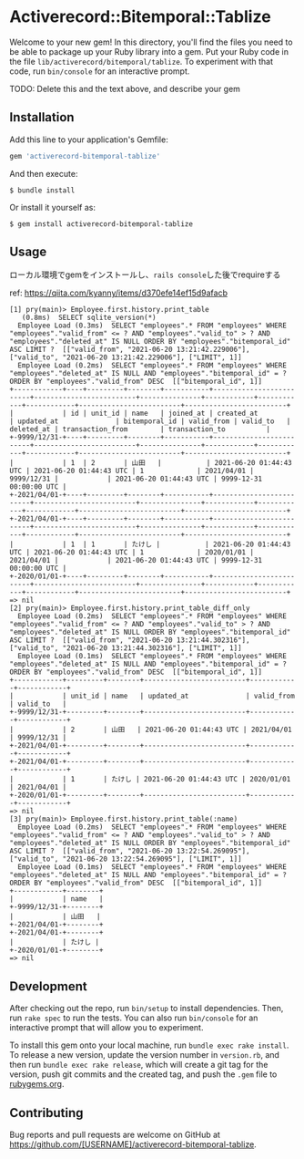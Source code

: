 # Activerecord::Bitemporal::Tablize

Welcome to your new gem! In this directory, you'll find the files you need to be able to package up your Ruby library into a gem. Put your Ruby code in the file `lib/activerecord/bitemporal/tablize`. To experiment with that code, run `bin/console` for an interactive prompt.

TODO: Delete this and the text above, and describe your gem

## Installation

Add this line to your application's Gemfile:

```ruby
gem 'activerecord-bitemporal-tablize'
```

And then execute:

    $ bundle install

Or install it yourself as:

    $ gem install activerecord-bitemporal-tablize

## Usage

ローカル環境でgemをインストールし、`rails console`した後でrequireする

ref: https://qiita.com/kyanny/items/d370efe14ef15d9afacb

```
[1] pry(main)> Employee.first.history.print_table
   (0.8ms)  SELECT sqlite_version(*)
  Employee Load (0.3ms)  SELECT "employees".* FROM "employees" WHERE "employees"."valid_from" <= ? AND "employees"."valid_to" > ? AND "employees"."deleted_at" IS NULL ORDER BY "employees"."bitemporal_id" ASC LIMIT ?  [["valid_from", "2021-06-20 13:21:42.229006"], ["valid_to", "2021-06-20 13:21:42.229006"], ["LIMIT", 1]]
  Employee Load (0.2ms)  SELECT "employees".* FROM "employees" WHERE "employees"."deleted_at" IS NULL AND "employees"."bitemporal_id" = ? ORDER BY "employees"."valid_from" DESC  [["bitemporal_id", 1]]
+------------+----+---------+--------+-----------+-------------------------+-------------------------+---------------+------------+------------+------------+-------------------------+-------------------------+
|            | id | unit_id | name   | joined_at | created_at              | updated_at              | bitemporal_id | valid_from | valid_to   | deleted_at | transaction_from        | transaction_to          |
+-9999/12/31-+----+---------+--------+-----------+-------------------------+-------------------------+---------------+------------+------------+------------+-------------------------+-------------------------+
|            | 1  | 2       | 山田   |           | 2021-06-20 01:44:43 UTC | 2021-06-20 01:44:43 UTC | 1             | 2021/04/01 | 9999/12/31 |            | 2021-06-20 01:44:43 UTC | 9999-12-31 00:00:00 UTC |
+-2021/04/01-+----+---------+--------+-----------+-------------------------+-------------------------+---------------+------------+------------+------------+-------------------------+-------------------------+
+-2021/04/01-+----+---------+--------+-----------+-------------------------+-------------------------+---------------+------------+------------+------------+-------------------------+-------------------------+
|            | 1  | 1       | たけし |           | 2021-06-20 01:44:43 UTC | 2021-06-20 01:44:43 UTC | 1             | 2020/01/01 | 2021/04/01 |            | 2021-06-20 01:44:43 UTC | 9999-12-31 00:00:00 UTC |
+-2020/01/01-+----+---------+--------+-----------+-------------------------+-------------------------+---------------+------------+------------+------------+-------------------------+-------------------------+
=> nil
[2] pry(main)> Employee.first.history.print_table_diff_only
  Employee Load (0.2ms)  SELECT "employees".* FROM "employees" WHERE "employees"."valid_from" <= ? AND "employees"."valid_to" > ? AND "employees"."deleted_at" IS NULL ORDER BY "employees"."bitemporal_id" ASC LIMIT ?  [["valid_from", "2021-06-20 13:21:44.302316"], ["valid_to", "2021-06-20 13:21:44.302316"], ["LIMIT", 1]]
  Employee Load (0.1ms)  SELECT "employees".* FROM "employees" WHERE "employees"."deleted_at" IS NULL AND "employees"."bitemporal_id" = ? ORDER BY "employees"."valid_from" DESC  [["bitemporal_id", 1]]
+------------+---------+--------+-------------------------+------------+------------+
|            | unit_id | name   | updated_at              | valid_from | valid_to   |
+-9999/12/31-+---------+--------+-------------------------+------------+------------+
|            | 2       | 山田   | 2021-06-20 01:44:43 UTC | 2021/04/01 | 9999/12/31 |
+-2021/04/01-+---------+--------+-------------------------+------------+------------+
+-2021/04/01-+---------+--------+-------------------------+------------+------------+
|            | 1       | たけし | 2021-06-20 01:44:43 UTC | 2020/01/01 | 2021/04/01 |
+-2020/01/01-+---------+--------+-------------------------+------------+------------+
=> nil
[3] pry(main)> Employee.first.history.print_table(:name)
  Employee Load (0.2ms)  SELECT "employees".* FROM "employees" WHERE "employees"."valid_from" <= ? AND "employees"."valid_to" > ? AND "employees"."deleted_at" IS NULL ORDER BY "employees"."bitemporal_id" ASC LIMIT ?  [["valid_from", "2021-06-20 13:22:54.269095"], ["valid_to", "2021-06-20 13:22:54.269095"], ["LIMIT", 1]]
  Employee Load (0.1ms)  SELECT "employees".* FROM "employees" WHERE "employees"."deleted_at" IS NULL AND "employees"."bitemporal_id" = ? ORDER BY "employees"."valid_from" DESC  [["bitemporal_id", 1]]
+------------+--------+
|            | name   |
+-9999/12/31-+--------+
|            | 山田   |
+-2021/04/01-+--------+
+-2021/04/01-+--------+
|            | たけし |
+-2020/01/01-+--------+
=> nil
```

## Development

After checking out the repo, run `bin/setup` to install dependencies. Then, run `rake spec` to run the tests. You can also run `bin/console` for an interactive prompt that will allow you to experiment.

To install this gem onto your local machine, run `bundle exec rake install`. To release a new version, update the version number in `version.rb`, and then run `bundle exec rake release`, which will create a git tag for the version, push git commits and the created tag, and push the `.gem` file to [rubygems.org](https://rubygems.org).

## Contributing

Bug reports and pull requests are welcome on GitHub at https://github.com/[USERNAME]/activerecord-bitemporal-tablize.

